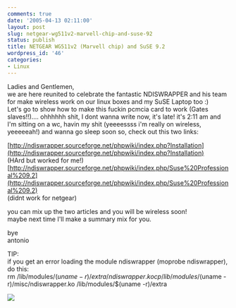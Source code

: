 ```yaml
---
comments: true
date: '2005-04-13 02:11:00'
layout: post
slug: netgear-wg511v2-marvell-chip-and-suse-92
status: publish
title: NETGEAR WG511v2 (Marvell chip) and SuSE 9.2
wordpress_id: '46'
categories:
- Linux
---
```


Ladies and Gentlemen,  
we are here reunited to celebrate the fantastic NDISWRAPPER and his team for make wireless work on our linux boxes and my SuSE Laptop too :)  
Let's go to show how to make this fuckin pcmcia card to work (Gates slaves!!).... ohhhhhh shit, I dont wanna write now, it's late! it's 2:11 am and I'm sitting on a wc, havin my shit (yeeeessss i'm really on wireless, yeeeeeah!) and wanna go sleep soon so, check out this two links:  
  
[http://ndiswrapper.sourceforge.net/phpwiki/index.php?Installation](http://ndiswrapper.sourceforge.net/phpwiki/index.php?Installation)   
(HArd but worked for me!)  
[http://ndiswrapper.sourceforge.net/phpwiki/index.php/Suse%20Professional%209.2](http://ndiswrapper.sourceforge.net/phpwiki/index.php/Suse%20Professional%209.2)   
(didnt work for netgear)  
  
you can mix up the two articles and you will be wireless soon!  
maybe next time I'll make a summary mix for you.  
  
bye  
antonio  
  
TIP:  
if you get an error loading the module ndiswrapper (moprobe ndiswrapper), do this:  
rm /lib/modules/$(uname -r)/extra/ndiswrapper.ko  
cp /lib/modules/$(uname -r)/misc/ndiswrapper.ko /lib/modules/$(uname -r)/extra

[![](http://www.feedburner.com/fb/images/pub/flchklt.gif)](http://feeds.feedburner.com/zekussuse)
